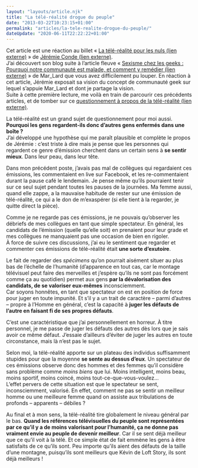 ```yaml
---
layout: "layouts/article.njk"
title: "La télé-réalité drogue du peuple"
date: "2013-03-22T10:23:15+01:00"
permalink: "articles/la-tele-realite-drogue-du-peuple/"
dateUpdate: "2020-06-11T22:22:22+01:00"
---
```


<p class="note">Cet article est une réaction au billet «&nbsp;<a href="http://www.pixelsmanager.org/la-tele-realite-pour-les-nuls/" rel="external">La télé-réalité pour les nuls <span class="screen-reader-text">(lien externe)</span></a>&nbsp;» de <a href="http://jeremieconde.wordpress.com/" rel="external">Jérémie Conde <span class="screen-reader-text">(lien externe)</span></a>.<br />
J’ai découvert son blog suite à l’article fleuve «&nbsp;<a href="https://cafaitgenre.org/2013/03/16/sexisme-chez-les-geeks-pourquoi-notre-communaute-est-malade-et-comment-y-remedier/" rel="external">Sexisme chez les geeks&nbsp;: Pourquoi notre communauté est malade, et comment y remédier <span class="screen-reader-text">(lien externe)</span></a>&nbsp;» de Mar_Lard que vous avez difficilement pu louper. En réaction à cet article, Jérémie exposait sa vision du concept de communauté geek sur lequel s’appuie Mar_Lard et dont je partage la vision.<br />
Suite à cette première lecture, me voilà en train de parcourir ces précédents articles, et de tomber sur ce <a href="http://www.pixelsmanager.org/la-tele-realite-pour-les-nuls/" rel="external">questionnement à propos de la télé-réalité <span class="screen-reader-text">(lien externe)</span></a>.</p>
<p>La télé-réalité est un grand sujet de questionnement pour moi aussi. <strong>Pourquoi les gens regardent-ils donc d’autres gens enfermés dans une boîte&nbsp;?</strong><br />
J’ai développé une hypothèse qui me paraît plausible et complète le propos de Jérémie&nbsp;: c’est triste à dire mais je pense que les personnes qui regardent ce genre d’émission cherchent dans un certain sens à <strong>se sentir mieux</strong>. Dans leur peau, dans leur tête.</p>
<p>Dans mon précédent poste, j’avais pas mal de collègues qui regardaient ces émissions, les commentaient en live sur Facebook, et les re-commentaient durant la pause café le lendemain. Je pense même qu’ils pourraient tenir sur ce seul sujet pendant toutes les pauses de la journées. Ma femme aussi, quand elle zappe, a la mauvaise habitude de rester sur une émission de télé-réalité, ce qui a le don de m’exaspérer (si elle tient à la regarder, je quitte direct la pièce).</p>
<p>Comme je ne regarde pas ces émissions, je ne pouvais qu’observer les débriefs de mes collègues en tant que simple spectateur. En général, les candidats de l’émission (quelle qu’elle soit) en prenaient pour leur grade et mes collègues ne manquaient pas une occasion de bien en rigoler.<br />
À force de suivre ces discussions, j’ai eu le sentiment que regarder et commenter ces émissions de télé-réalité était <strong>une sorte d’exutoire</strong>.</p>
<p>Le fait de regarder des <em>spécimens</em> qu’on pourrait aisément situer au plus bas de l’échelle de l’humanité (d’apparence en tout cas, car le montage télévisuel peut faire des merveilles et j’espère qu’ils ne sont pas forcément comme ça au quotidien) permet aux gens <strong>par la dévalorisation des candidats, de se valoriser eux-mêmes</strong> inconsciemment.<br />
Car soyons honnêtes, en tant que spectateur on est en position de force pour juger en toute impunité. Et s’il y a un trait de caractère – parmi d’autres – propre à l’Homme en général, c’est la capacité à <strong>juger les défauts de l’autre en faisant fi de ses propres défauts</strong>.</p>
<p>C’est une caractéristique que j’ai personnellement en horreur. À titre personnel, je me passe de juger les défauts des autres dès lors que je sais avoir ce même défaut. J’essaie d’ailleurs d’éviter de juger les autres en toute circonstance, mais là n’est pas le sujet.</p>
<p>Selon moi, la télé-réalité apporte sur un plateau des individus suffisamment stupides pour que la moyenne <strong>se sente au dessus d’eux</strong>. Un spectateur de ces émissions observe donc des hommes et des femmes qu’il considère sans problème comme <em>moins biens</em> que lui. Moins intelligent, moins beau, moins sportif, moins coincé, moins tout-ce-que-vous-voulez…<br />
L’effet pervers de cette situation est que le spectateur se sent, inconsciemment, valorisé. En effet, comment ne pas se sentir un meilleur homme ou une meilleure femme quand on assiste aux tribulations de profonds – apparents – débiles&nbsp;?</p>
<p>Au final et à mon sens, la télé-réalité tire globalement le niveau général par le bas. <strong>Quand les références télévisuelles du peuple sont représentées par ce qu’il y a de moins valorisant pour l’humanité, ça ne donne pas vraiment envie au peuple de devenir meilleur</strong>. Car il se sent déjà meilleur que ce qu’il voit à la télé. Et ce simple état de fait emmène les gens à être satisfaits de ce qu’ils sont. Peu importe qu’ils aient des défauts de la taille d’une montagne, puisqu’ils sont meilleurs que Kévin de Loft Story, ils sont déjà meilleurs&nbsp;!</p>
